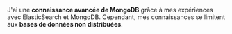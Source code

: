 

J'ai une **connaissance avancée de MongoDB** grâce à mes expériences avec ElasticSearch et MongoDB. Cependant, mes connaissances se limitent aux **bases de données non distribuées**.
